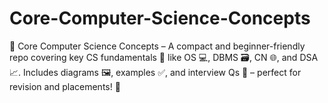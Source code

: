 # Core-Computer-Science-Concepts
📘 Core Computer Science Concepts – A compact and beginner-friendly repo covering key CS fundamentals 🧠 like OS 💻, DBMS 🗃️, CN 🌐, and DSA 📈. Includes diagrams 🖼️, examples ✅, and interview Qs 💬 – perfect for revision and placements! 🚀
